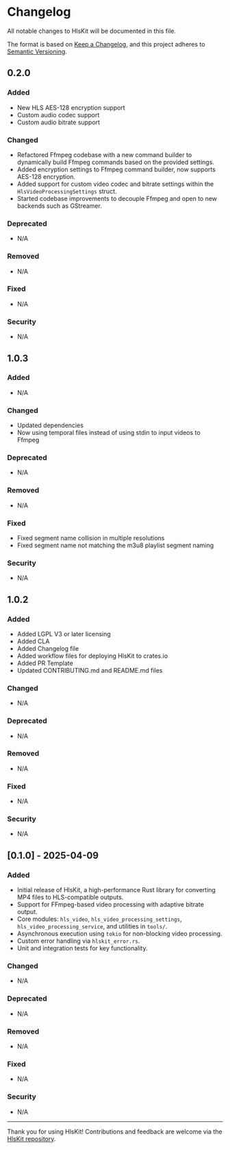 # Changelog

All notable changes to HlsKit will be documented in this file.

The format is based on [Keep a Changelog](https://keepachangelog.com/en/1.0.0/), and this project adheres to [Semantic Versioning](https://semver.org/spec/v2.0.0.html).

## 0.2.0

### Added

- New HLS AES-128 encryption support
- Custom audio codec support
- Custom audio bitrate support

### Changed

- Refactored Ffmpeg codebase with a new command builder to dynamically build Ffmpeg commands based on the provided settings.
- Added encryption settings to Ffmpeg command builder, now supports AES-128 encryption.
- Added support for custom video codec and bitrate settings within the `HlsVideoProcessingSettings` struct.
- Started codebase improvements to decouple Ffmpeg and open to new backends such as GStreamer.

### Deprecated

- N/A

### Removed

- N/A

### Fixed

- N/A

### Security

- N/A

## 1.0.3

### Added

- N/A

### Changed

- Updated dependencies
- Now using temporal files instead of using stdin to input videos to Ffmpeg

### Deprecated

- N/A

### Removed

- N/A

### Fixed

- Fixed segment name collision in multiple resolutions
- Fixed segment name not matching the m3u8 playlist segment naming

### Security

- N/A

## 1.0.2

### Added

- Added LGPL V3 or later licensing
- Added CLA
- Added Changelog file
- Added workflow files for deploying HlsKit to crates.io
- Added PR Template
- Updated CONTRIBUTING.md and README.md files

### Changed

- N/A

### Deprecated

- N/A

### Removed

- N/A

### Fixed

- N/A

### Security

- N/A

## [0.1.0] - 2025-04-09

### Added

- Initial release of HlsKit, a high-performance Rust library for converting MP4 files to HLS-compatible outputs.
- Support for FFmpeg-based video processing with adaptive bitrate output.
- Core modules: `hls_video`, `hls_video_processing_settings`, `hls_video_processing_service`, and utilities in `tools/`.
- Asynchronous execution using `tokio` for non-blocking video processing.
- Custom error handling via `hlskit_error.rs`.
- Unit and integration tests for key functionality.

### Changed

- N/A

### Deprecated

- N/A

### Removed

- N/A

### Fixed

- N/A

### Security

- N/A

---

Thank you for using HlsKit! Contributions and feedback are welcome via the [HlsKit repository](https://github.com/like-engels/hlskit-rs).
